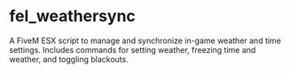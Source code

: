 # fel_weathersync
A FiveM ESX script to manage and synchronize in-game weather and time settings. Includes commands for setting weather, freezing time and weather, and toggling blackouts.
